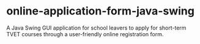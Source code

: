 # online-application-form-java-swing
A Java Swing GUI application for school leavers to apply for short-term TVET courses through a user-friendly online registration form.
